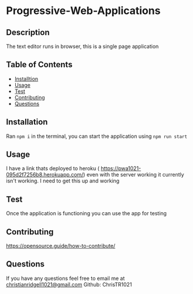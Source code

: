 # Progressive-Web-Applications

## Description 
The text editor runs in browser, this is a single page application

## Table of Contents
- [Installtion]()
- [Usage]()
- [Test]()
- [Contributing]()
- [Questions]()

## Installation
Ran `npm i` in the terminal, you can start the application using `npm run start`

## Usage
I have a link thats deployed to heroku ( https://pwa1021-095d2f7256b8.herokuapp.com/) even with the server working it currently isn't working. I need to get this up and working

## Test
Once the application is functioning you can use the app for testing

## Contributing 
https://opensource.guide/how-to-contribute/

## Questions
If you have any questions feel free to email me at christianridgell1021@gmail.com Github: ChrisTR1021
